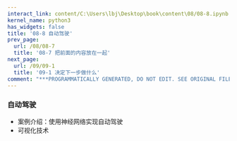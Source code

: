 ```yaml
---
interact_link: content/C:\Users\lbj\Desktop\book\content\08/08-8.ipynb
kernel_name: python3
has_widgets: false
title: '08-8 自动驾驶'
prev_page:
  url: /08/08-7
  title: '08-7 把前面的内容放在一起'
next_page:
  url: /09/09-1
  title: '09-1 决定下一步做什么'
comment: "***PROGRAMMATICALLY GENERATED, DO NOT EDIT. SEE ORIGINAL FILES IN /content***"
---
```


### 自动驾驶

+ 案例介绍：使用神经网络实现自动驾驶
+ 可视化技术
